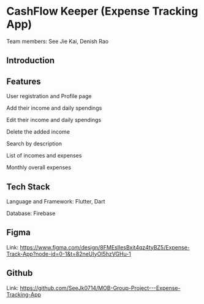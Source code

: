 # CashFlow Keeper (Expense Tracking App)

Team members: See Jie Kai, Denish Rao

## Introduction

## Features

User registration and Profile page

Add their income and daily spendings

Edit their income and daily spendings

Delete the added income

Search by description

List of incomes and expenses

Monthly overall expenses

## Tech Stack

Language and Framework: Flutter, Dart

Database: Firebase

## Figma

Link: https://www.figma.com/design/8FMEslIesBxit4qz4tyBZ5/Expense-Track-App?node-id=0-1&t=82neUIyOl5hzVGHu-1

## Github

Link: https://github.com/SeeJk0714/MOB-Group-Project---Expense-Tracking-App
